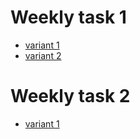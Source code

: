 # Weekly task 1
- [variant 1](https://bikarabojkov.github.io/BIKJavaScript.github.io/weekly-tasks/task1/char_in_string-v1.html)
- [variant 2](https://bikarabojkov.github.io/BIKJavaScript.github.io/weekly-tasks/task1/char_in_string-v2.html)


# Weekly task 2
- [variant 1](https://bikarabojkov.github.io/BIKJavaScript.github.io/weekly-tasks/task2/changing_string_words.html)